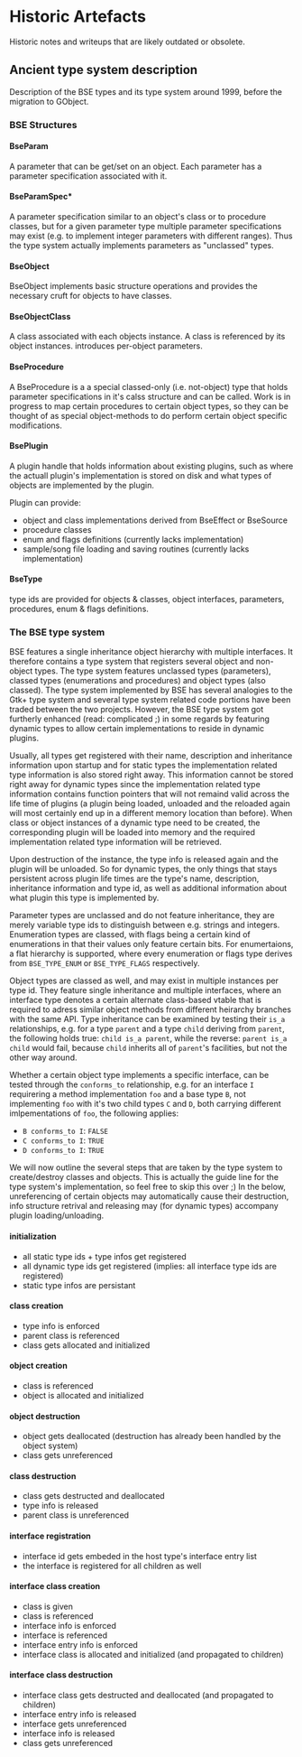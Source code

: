 # Historic Artefacts

Historic notes and writeups that are likely outdated or obsolete.

## Ancient type system description

Description of the BSE types and its type system around 1999, before the migration to GObject.

### BSE Structures

#### BseParam

A parameter that can be get/set on an object.
Each parameter has a parameter specification associated with it.

#### BseParamSpec\*

A parameter specification similar to an object's class or to
procedure classes, but for a given parameter type multiple
parameter specifications may exist (e.g. to implement integer
parameters with different ranges).
Thus the type system actually implements parameters as "unclassed" types.

#### BseObject

BseObject implements basic structure operations and provides the
necessary cruft for objects to have classes.

#### BseObjectClass

A class associated with each objects instance.
A class is referenced by its object instances.
introduces per-object parameters.

#### BseProcedure

A BseProcedure is a a special classed-only (i.e. not-object) type that
holds parameter specifications in it's calss structure and can be called.
Work is in progress to map certain procedures to certain object types, so
they can be thought of as special object-methods to do perform certain
object specific modifications.

#### BsePlugin

A plugin handle that holds information about existing plugins, such as
where the actuall plugin's implementation is stored on disk and what
types of objects are implemented by the plugin.

Plugin can provide:

- object and class implementations derived from BseEffect or BseSource
- procedure classes
- enum and flags definitions (currently lacks implementation)
- sample/song file loading and saving routines (currently lacks
  implementation)

#### BseType

type ids are provided for
objects & classes,
object interfaces,
parameters,
procedures,
enum & flags definitions.


### The BSE type system

BSE features a single inheritance object hierarchy with multiple interfaces.
It therefore contains a type system that registers several object and
non-object types. The type system features unclassed types (parameters),
classed types (enumerations and procedures) and object types (also classed).
The type system implemented by BSE has several analogies to the Gtk+ type
system and several type system related code portions have been traded between
the two projects. However, the BSE type system got furtherly enhanced (read:
complicated ;) in some regards by featuring dynamic types to allow certain
implementations to reside in dynamic plugins.

Usually, all types get registered with their name, description and inheritance
information upon startup and for static types the implementation related type
information is also stored right away. This information cannot be stored right
away for dynamic types since the implementation related type information
contains function pointers that will not remaind valid across the life time
of plugins (a plugin being loaded, unloaded and the reloaded again will most
certainly end up in a different memory location than before).
When class or object instances of a dynamic type need to be created, the
corresponding plugin will be loaded into memory and the required implementation
related type information will be retrieved.

Upon destruction of the instance, the type info is released again and the
plugin will be unloaded.
So for dynamic types, the only things that stays persistent across plugin life
times are the type's name, description, inheritance information and type id,
as well as additional information about what plugin this type is implemented
by.

Parameter types are unclassed and do not feature inheritance, they are merely
variable type ids to distinguish between e.g. strings and integers.
Enumeration types are classed, with flags being a certain kind of enumerations
in that their values only feature certain bits. For enumertaions, a flat
hierarchy is supported, where every enumeration or flags type derives from
`BSE_TYPE_ENUM` or `BSE_TYPE_FLAGS` respectively.

Object types are classed as well, and may exist in multiple instances per type
id. They feature single inheritance and multiple interfaces, where an interface
type denotes a certain alternate class-based vtable that is required to adress
similar object methods from different heirarchy branches with the same API.
Type inheritance can be examined by testing their `is_a` relationships, e.g.
for a type `parent` and a type `child` deriving from `parent`, the following
holds true: `child is_a parent`, while the reverse: `parent is_a child`
would fail, because `child` inherits all of `parent`'s facilities, but not
the other way around.

Whether a certain object type implements a specific interface, can be tested
through the `conforms_to` relationship, e.g. for an interface `I` requirering
a method implementation `foo` and a base type `B`, not implementing `foo` with
it's two child types `C` and `D`, both carrying different imlpementations of
`foo`, the following applies:

- `B conforms_to I`: `FALSE`
- `C conforms_to I`: `TRUE`
- `D conforms_to I`: `TRUE`

We will now outline the several steps that are taken by the type system to
create/destroy classes and objects. This is actually the guide line for the
type system's implementation, so feel free to skip this over ;)
In the below, unreferencing of certain objects may automatically cause their
destruction, info structure retrival and releasing may (for dynamic types)
accompany plugin loading/unloading.

#### initialization

- all static type ids + type infos get registered
- all dynamic type ids get registered
  (implies: all interface type ids are registered)
- static type infos are persistant

#### class creation

- type info is enforced
- parent class is referenced
- class gets allocated and initialized

#### object creation

- class is referenced
- object is allocated and initialized

#### object destruction

- object gets deallocated (destruction has already been handled by the object system)
- class gets unreferenced

#### class destruction

- class gets destructed and deallocated
- type info is released
- parent class is unreferenced

#### interface registration

- interface id gets embeded in the host type's interface entry list
- the interface is registered for all children as well

#### interface class creation

- class is given
- class is referenced
- interface info is enforced
- interface is referenced
- interface entry info is enforced
- interface class is allocated and initialized (and propagated to children)

#### interface class destruction

- interface class gets destructed and deallocated (and propagated to children)
- interface entry info is released
- interface gets unreferenced
- interface info is released
- class gets unreferenced

